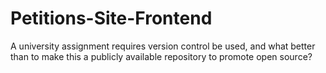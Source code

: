# Petitions-Site-Frontend
A university assignment requires version control be used, and what better than to make this a publicly available repository to promote open source?
